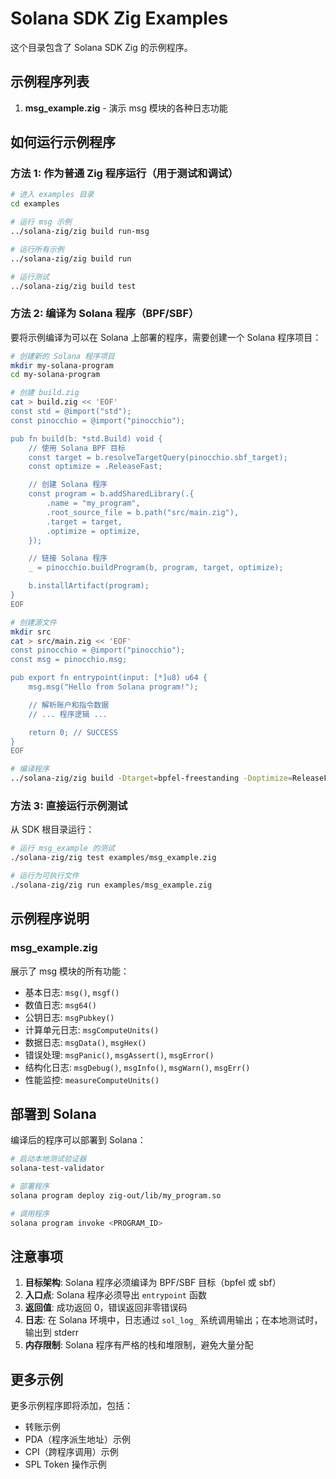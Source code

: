 # Solana SDK Zig Examples

这个目录包含了 Solana SDK Zig 的示例程序。

## 示例程序列表

1. **msg_example.zig** - 演示 msg 模块的各种日志功能

## 如何运行示例程序

### 方法 1: 作为普通 Zig 程序运行（用于测试和调试）

```bash
# 进入 examples 目录
cd examples

# 运行 msg 示例
../solana-zig/zig build run-msg

# 运行所有示例
../solana-zig/zig build run

# 运行测试
../solana-zig/zig build test
```

### 方法 2: 编译为 Solana 程序（BPF/SBF）

要将示例编译为可以在 Solana 上部署的程序，需要创建一个 Solana 程序项目：

```bash
# 创建新的 Solana 程序项目
mkdir my-solana-program
cd my-solana-program

# 创建 build.zig
cat > build.zig << 'EOF'
const std = @import("std");
const pinocchio = @import("pinocchio");

pub fn build(b: *std.Build) void {
    // 使用 Solana BPF 目标
    const target = b.resolveTargetQuery(pinocchio.sbf_target);
    const optimize = .ReleaseFast;

    // 创建 Solana 程序
    const program = b.addSharedLibrary(.{
        .name = "my_program",
        .root_source_file = b.path("src/main.zig"),
        .target = target,
        .optimize = optimize,
    });

    // 链接 Solana 程序
    _ = pinocchio.buildProgram(b, program, target, optimize);

    b.installArtifact(program);
}
EOF

# 创建源文件
mkdir src
cat > src/main.zig << 'EOF'
const pinocchio = @import("pinocchio");
const msg = pinocchio.msg;

pub export fn entrypoint(input: [*]u8) u64 {
    msg.msg("Hello from Solana program!");

    // 解析账户和指令数据
    // ... 程序逻辑 ...

    return 0; // SUCCESS
}
EOF

# 编译程序
../solana-zig/zig build -Dtarget=bpfel-freestanding -Doptimize=ReleaseFast
```

### 方法 3: 直接运行示例测试

从 SDK 根目录运行：

```bash
# 运行 msg_example 的测试
./solana-zig/zig test examples/msg_example.zig

# 运行为可执行文件
./solana-zig/zig run examples/msg_example.zig
```

## 示例程序说明

### msg_example.zig

展示了 msg 模块的所有功能：

- 基本日志: `msg()`, `msgf()`
- 数值日志: `msg64()`
- 公钥日志: `msgPubkey()`
- 计算单元日志: `msgComputeUnits()`
- 数据日志: `msgData()`, `msgHex()`
- 错误处理: `msgPanic()`, `msgAssert()`, `msgError()`
- 结构化日志: `msgDebug()`, `msgInfo()`, `msgWarn()`, `msgErr()`
- 性能监控: `measureComputeUnits()`

## 部署到 Solana

编译后的程序可以部署到 Solana：

```bash
# 启动本地测试验证器
solana-test-validator

# 部署程序
solana program deploy zig-out/lib/my_program.so

# 调用程序
solana program invoke <PROGRAM_ID>
```

## 注意事项

1. **目标架构**: Solana 程序必须编译为 BPF/SBF 目标（bpfel 或 sbf）
2. **入口点**: Solana 程序必须导出 `entrypoint` 函数
3. **返回值**: 成功返回 0，错误返回非零错误码
4. **日志**: 在 Solana 环境中，日志通过 `sol_log_` 系统调用输出；在本地测试时，输出到 stderr
5. **内存限制**: Solana 程序有严格的栈和堆限制，避免大量分配

## 更多示例

更多示例程序即将添加，包括：
- 转账示例
- PDA（程序派生地址）示例
- CPI（跨程序调用）示例
- SPL Token 操作示例